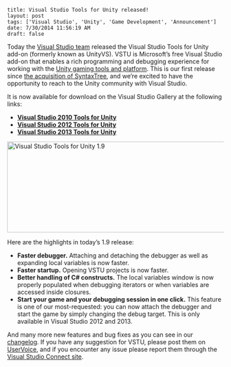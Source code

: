 ```
title: Visual Studio Tools for Unity released!
layout: post
tags: ['Visual Studio', 'Unity', 'Game Development', 'Announcement']
date: 7/30/2014 11:56:19 AM 
draft: false
```

Today the [Visual Studio team](http://blogs.msdn.com/b/visualstudio/archive/2014/07/29/visual-studio-tools-for-unity-1-9.aspx) released the Visual Studio Tools for Unity add-on (formerly known as UnityVS). VSTU is Microsoft’s free Visual Studio add-on that enables a rich programming and debugging experience for working with the [Unity gaming tools and platform](http://unity3d.com/). This is our first release since [the acquisition of SyntaxTree](http://blogs.msdn.com/b/somasegar/archive/2014/07/02/microsoft-acquires-syntaxtree-creator-of-unityvs-plugin-for-visual-studio.aspx), and we’re excited to have the opportunity to reach to the Unity community with Visual Studio.

It is now available for download on the Visual Studio Gallery at the following links:

- **[Visual Studio 2010 Tools for Unity](http://visualstudiogallery.msdn.microsoft.com/6e536faa-ce73-494a-a746-6a14753015f1)**
- **[Visual Studio 2012 Tools for Unity](http://visualstudiogallery.msdn.microsoft.com/7ab11d2a-f413-4ed6-b3de-ff1d05157714)**
- **[Visual Studio 2013 Tools for Unity](http://visualstudiogallery.msdn.microsoft.com/20b80b8c-659b-45ef-96c1-437828fe7cf2)**
 
<a href="http://blogs.msdn.com/cfs-filesystemfile.ashx/__key/communityserver-blogs-components-weblogfiles/00-00-01-29-92/2275.Visual-Studio-Tools-for-Unity-1.9.png"><img title="Visual Studio Tools for Unity 1.9" border="0" alt="Visual Studio Tools for Unity 1.9" src="http://blogs.msdn.com/cfs-file.ashx/__key/communityserver-blogs-components-weblogfiles/00-00-01-29-92-metablogapi/3302.VisualStudioToolsforUnity1.9_5F00_749E74D0.png" width="640" height="211"></a> 

Here are the highlights in today’s 1.9 release: 

- **Faster debugger.** Attaching and detaching the debugger as well as expanding local variables is now faster.
- **Faster startup.** Opening VSTU projects is now faster.
- **Better handling of C# constructs.** The local variables window is now properly populated when debugging iterators or when variables are accessed inside closures.
- **Start your game and your debugging session in one click.** This feature is one of our most-requested: you can now attach the debugger and start the game by simply changing the debug target. This is only available in Visual Studio 2012 and 2013.

And many more new features and bug fixes as you can see in our [changelog](http://unityvs.com/documentation/changelog/). If you have any suggestion for VSTU, please post them on [UserVoice](http://aka.ms/uvunity), and if you encounter any issue please report them through the [Visual Studio Connect site](http://connect.microsoft.com/visualstudio). 

